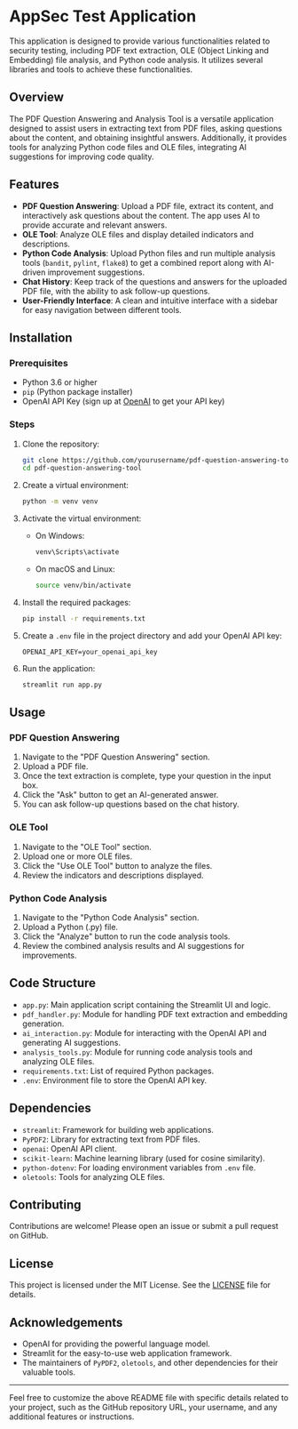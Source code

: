 # AppSec Test Application

This application is designed to provide various functionalities related to security testing, including PDF text extraction, OLE (Object Linking and Embedding) file analysis, and Python code analysis. It utilizes several libraries and tools to achieve these functionalities.

## Overview

The PDF Question Answering and Analysis Tool is a versatile application designed to assist users in extracting text from PDF files, asking questions about the content, and obtaining insightful answers. Additionally, it provides tools for analyzing Python code files and OLE files, integrating AI suggestions for improving code quality.

## Features

- **PDF Question Answering**: Upload a PDF file, extract its content, and interactively ask questions about the content. The app uses AI to provide accurate and relevant answers.
- **OLE Tool**: Analyze OLE files and display detailed indicators and descriptions.
- **Python Code Analysis**: Upload Python files and run multiple analysis tools (`bandit`, `pylint`, `flake8`) to get a combined report along with AI-driven improvement suggestions.
- **Chat History**: Keep track of the questions and answers for the uploaded PDF file, with the ability to ask follow-up questions.
- **User-Friendly Interface**: A clean and intuitive interface with a sidebar for easy navigation between different tools.

## Installation

### Prerequisites

- Python 3.6 or higher
- `pip` (Python package installer)
- OpenAI API Key (sign up at [OpenAI](https://beta.openai.com/signup/) to get your API key)

### Steps

1. Clone the repository:
    ```sh
    git clone https://github.com/yourusername/pdf-question-answering-tool.git
    cd pdf-question-answering-tool
    ```

2. Create a virtual environment:
    ```sh
    python -m venv venv
    ```

3. Activate the virtual environment:

    - On Windows:
      ```sh
      venv\Scripts\activate
      ```
    - On macOS and Linux:
      ```sh
      source venv/bin/activate
      ```

4. Install the required packages:
    ```sh
    pip install -r requirements.txt
    ```

5. Create a `.env` file in the project directory and add your OpenAI API key:
    ```env
    OPENAI_API_KEY=your_openai_api_key
    ```

6. Run the application:
    ```sh
    streamlit run app.py
    ```

## Usage

### PDF Question Answering

1. Navigate to the "PDF Question Answering" section.
2. Upload a PDF file.
3. Once the text extraction is complete, type your question in the input box.
4. Click the "Ask" button to get an AI-generated answer.
5. You can ask follow-up questions based on the chat history.

### OLE Tool

1. Navigate to the "OLE Tool" section.
2. Upload one or more OLE files.
3. Click the "Use OLE Tool" button to analyze the files.
4. Review the indicators and descriptions displayed.

### Python Code Analysis

1. Navigate to the "Python Code Analysis" section.
2. Upload a Python (.py) file.
3. Click the "Analyze" button to run the code analysis tools.
4. Review the combined analysis results and AI suggestions for improvements.

## Code Structure

- `app.py`: Main application script containing the Streamlit UI and logic.
- `pdf_handler.py`: Module for handling PDF text extraction and embedding generation.
- `ai_interaction.py`: Module for interacting with the OpenAI API and generating AI suggestions.
- `analysis_tools.py`: Module for running code analysis tools and analyzing OLE files.
- `requirements.txt`: List of required Python packages.
- `.env`: Environment file to store the OpenAI API key.

## Dependencies

- `streamlit`: Framework for building web applications.
- `PyPDF2`: Library for extracting text from PDF files.
- `openai`: OpenAI API client.
- `scikit-learn`: Machine learning library (used for cosine similarity).
- `python-dotenv`: For loading environment variables from `.env` file.
- `oletools`: Tools for analyzing OLE files.

## Contributing

Contributions are welcome! Please open an issue or submit a pull request on GitHub.

## License

This project is licensed under the MIT License. See the [LICENSE](LICENSE) file for details.

## Acknowledgements

- OpenAI for providing the powerful language model.
- Streamlit for the easy-to-use web application framework.
- The maintainers of `PyPDF2`, `oletools`, and other dependencies for their valuable tools.

---

Feel free to customize the above README file with specific details related to your project, such as the GitHub repository URL, your username, and any additional features or instructions.